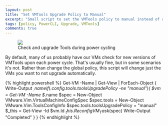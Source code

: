 ```yaml
---
layout: post
title: "Set VMTools Upgrade Policy to Manual"
excerpt: "Small script to set the VMTools policy to manual instead of automatic on power cycle."
tags: [policy, PowerCLI, Upgrade, VMTools]
comments: true
---
```



<figure>
	<img src="https://1.bp.blogspot.com/-EEnFTHLxV7A/T0pcaxxsEKI/AAAAAAAAC7k/nYpXbvUx9qA/s1600/tools-policy-0.png">
	<figcaption>Check and upgrade Tools during power cycling</figcaption>
</figure>

By default, many of us probably have our VMs check for new versions of VMTools upon each power cycle. That's usually fine, but in some scenarios it's not. Rather than change the global policy, this script will change just the VMs you want to not upgrade automatically.

{% highlight powershell %}
Get-VM -Name <vmNamesHere> | Get-View | ForEach-Object {  Write-Output $_.name  if ($_.config.tools.toolsUpgradePolicy -ne "manual"){    $vm = Get-VM -Name $_.name    $spec = New-Object VMware.Vim.VirtualMachineConfigSpec    $spec.tools = New-Object VMware.Vim.ToolsConfigInfo    $spec.tools.toolsUpgradePolicy = "manual"    $_this = Get-View -Id $vm.Id    $_this.ReconfigVM_Task($spec)    Write-Output "Completed"  }}
{% endhighlight %}